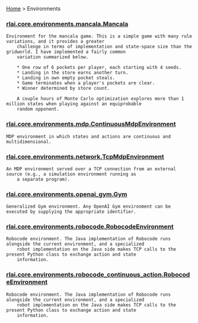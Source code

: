 [Home](index.md) > Environments
### [rlai.core.environments.mancala.Mancala](https://github.com/MatthewGerber/rlai/tree/master/src/rlai/environments/mancala.py#L125)
```
Environment for the mancala game. This is a simple game with many rule variations, and it provides a greater
    challenge in terms of implementation and state-space size than the gridworld. I have implemented a fairly common
    variation summarized below.

    * One row of 6 pockets per player, each starting with 4 seeds.
    * Landing in the store earns another turn.
    * Landing in own empty pocket steals.
    * Game terminates when a player's pockets are clear.
    * Winner determined by store count.

    A couple hours of Monte Carlo optimization explores more than 1 million states when playing against an equiprobable
    random opponent.
```
### [rlai.core.environments.mdp.ContinuousMdpEnvironment](https://github.com/MatthewGerber/rlai/tree/master/src/rlai/environments/mdp.py#L665)
```
MDP environment in which states and actions are continuous and multidimensional.
```
### [rlai.core.environments.network.TcpMdpEnvironment](https://github.com/MatthewGerber/rlai/tree/master/src/rlai/environments/network.py#L21)
```
An MDP environment served over a TCP connection from an external source (e.g., a simulation environment running as
    a separate program).
```
### [rlai.core.environments.openai_gym.Gym](https://github.com/MatthewGerber/rlai/tree/master/src/rlai/environments/openai_gym.py#L68)
```
Generalized Gym environment. Any OpenAI Gym environment can be executed by supplying the appropriate identifier.
```
### [rlai.core.environments.robocode.RobocodeEnvironment](https://github.com/MatthewGerber/rlai/tree/master/src/rlai/environments/robocode.py#L179)
```
Robocode environment. The Java implementation of Robocode runs alongside the current environment, and a specialized
    robot implementation on the Java side makes TCP calls to the present Python class to exchange action and state
    information.
```
### [rlai.core.environments.robocode_continuous_action.RobocodeEnvironment](https://github.com/MatthewGerber/rlai/tree/master/src/rlai/environments/robocode_continuous_action.py#L188)
```
Robocode environment. The Java implementation of Robocode runs alongside the current environment, and a specialized
    robot implementation on the Java side makes TCP calls to the present Python class to exchange action and state
    information.
```
